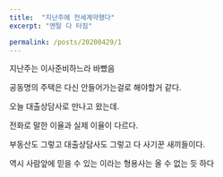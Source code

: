 ```yaml
---
title:  "지난주에 전세계약했다"
excerpt: "멘탈 다 터짐"

permalink: /posts/20200429/1
---
```


지난주는 이사준비하느라 바빴음

공동명의 주택은 다신 안들어가는걸로 해야할거 같다.

오늘 대출상담사로 만나고 왔는데.

전화로 말한 이율과 실제 이율이 다르다.

부동산도 그렇고 대출상담사도 그렇고 다 사기꾼 새끼들이다.

역시 사람앞에 믿을 수 있는 이라는 형용사는 올 수 없는 듯 하다